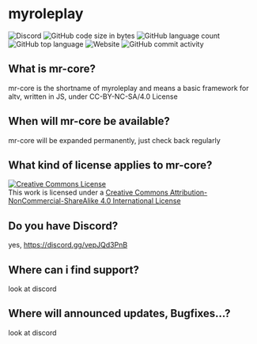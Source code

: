 # myroleplay
<img alt="Discord" src="https://img.shields.io/discord/1011635154168582257?style=for-the-badge&logo=SecurityScorecard"> <img alt="GitHub code size in bytes" src="https://img.shields.io/github/languages/code-size/k37z3r/mr-core?style=for-the-badge&logo=SecurityScorecard"> <img alt="GitHub language count" src="https://img.shields.io/github/languages/count/k37z3r/mr-core?style=for-the-badge&logo=SecurityScorecard"> <img alt="GitHub top language" src="https://img.shields.io/github/languages/top/k37z3r/mr-core?style=for-the-badge&logo=SecurityScorecard"> <img alt="Website" src="https://img.shields.io/website?style=for-the-badge&down_color=offline&up_message=online&url=https%3A%2F%2Fgta-spot.com%2F&logo=SecurityScorecard"> <img alt="GitHub commit activity" src="https://img.shields.io/github/commit-activity/m/k37z3r/mr-core?style=for-the-badge&logo=SecurityScorecard">

## What is mr-core?
mr-core is the shortname of myroleplay and means a basic framework for altv, written in JS, under CC-BY-NC-SA/4.0 License

## When will mr-core be available?
mr-core will be expanded permanently, just check back regularly

## What kind of license applies to mr-core?
<a rel="license" href="http://creativecommons.org/licenses/by-nc-sa/4.0/"><img alt="Creative Commons License" style="border-width:0" src="https://i.creativecommons.org/l/by-nc-sa/4.0/88x31.png" /></a><br />This work is licensed under a <a rel="license" href="http://creativecommons.org/licenses/by-nc-sa/4.0/">Creative Commons Attribution-NonCommercial-ShareAlike 4.0 International License</a>

## Do you have Discord?
yes, https://discord.gg/vepJQd3PnB

## Where can i find support?
look at discord

## Where will announced updates, Bugfixes...?
look at discord
